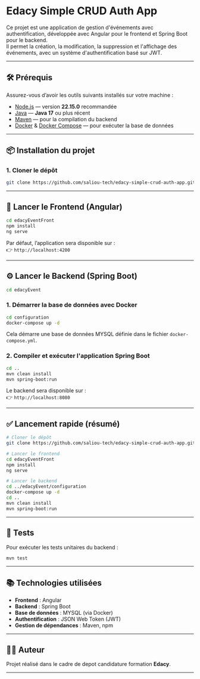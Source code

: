 # Edacy Simple CRUD Auth App

Ce projet est une application de gestion d'événements avec authentification, développée avec Angular pour le frontend et Spring Boot pour le backend.  
Il permet la création, la modification, la suppression et l'affichage des événements, avec un système d'authentification basé sur JWT.

---

## 🛠 Prérequis

Assurez-vous d’avoir les outils suivants installés sur votre machine :

- [Node.js](https://nodejs.org/) — version **22.15.0** recommandée
- [Java](https://www.oracle.com/java/technologies/javase-downloads.html) — **Java 17** ou plus récent
- [Maven](https://maven.apache.org/) — pour la compilation du backend
- [Docker](https://www.docker.com/) & [Docker Compose](https://docs.docker.com/compose/) — pour exécuter la base de données

---

## 📦 Installation du projet

### 1. Cloner le dépôt

```bash
git clone https://github.com/saliou-tech/edacy-simple-crud-auth-app.git
```


---

## 🎨 Lancer le Frontend (Angular)

```bash
cd edacyEventFront
npm install
ng serve
```

Par défaut, l’application sera disponible sur :  
👉 `http://localhost:4200`

---

## ⚙️ Lancer le Backend (Spring Boot)

```bash
cd edacyEvent
```

### 1. Démarrer la base de données avec Docker

```bash
cd configuration
docker-compose up -d
```

Cela démarre une base de données MYSQL définie dans le fichier `docker-compose.yml`.

### 2. Compiler et exécuter l'application Spring Boot

```bash
cd ..
mvn clean install
mvn spring-boot:run
```

Le backend sera disponible sur :  
👉 `http://localhost:8080`

---

## ✅ Lancement rapide (résumé)

```bash
# Cloner le dépôt
git clone https://github.com/saliou-tech/edacy-simple-crud-auth-app.git

# Lancer le frontend
cd edacyEventFront
npm install
ng serve

# Lancer le backend
cd ../edacyEvent/configuration
docker-compose up -d
cd ..
mvn clean install
mvn spring-boot:run
```

---

## 🧪 Tests

Pour exécuter les tests unitaires du backend :

```bash
mvn test
```

---

## 📚 Technologies utilisées

* **Frontend** : Angular
* **Backend** : Spring Boot
* **Base de données** : MYSQL (via Docker)
* **Authentification** : JSON Web Token (JWT)
* **Gestion de dépendances** : Maven, npm

---

## 👨‍💻 Auteur

Projet réalisé dans le cadre de depot candidature  formation **Edacy**.

---


